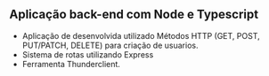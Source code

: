 ## Aplicação back-end com Node e Typescript


- Aplicação de desenvolvida utilizado Métodos HTTP (GET, POST, PUT/PATCH, DELETE) para criação de usuarios.
- Sistema de rotas utilizando Express
- Ferramenta Thunderclient. 
